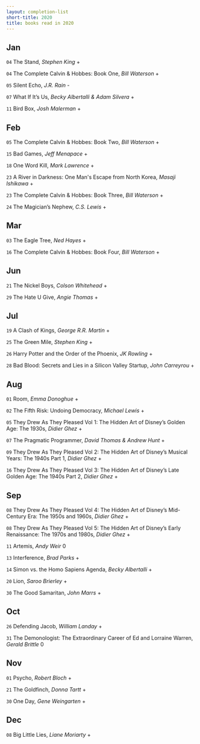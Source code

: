 ```yaml
---
layout: completion-list
short-title: 2020
title: books read in 2020
---
```

## Jan
`04` The Stand, _Stephen King_ +

`04` The Complete Calvin & Hobbes: Book One, _Bill Waterson_ +

`05` Silent Echo, _J.R. Rain_ -

`07` What If It’s Us, _Becky Albertalli & Adam Silvera_ +

`11` Bird Box, _Josh Malerman_ +

## Feb
`05` The Complete Calvin & Hobbes: Book Two, _Bill Waterson_ +

`15` Bad Games, _Jeff Menapace_ +

`18` One Word Kill, _Mark Lawrence_ +

`23` A River in Darkness: One Man's Escape from North Korea, _Masaji Ishikawa_ +

`23` The Complete Calvin & Hobbes: Book Three, _Bill Waterson_ +

`24` The Magician’s Nephew, _C.S. Lewis_ +

## Mar
`03` The Eagle Tree, _Ned Hayes_ +

`16` The Complete Calvin & Hobbes: Book Four, _Bill Waterson_ +

## Jun
`21` The Nickel Boys, _Colson Whitehead_ +

`29` The Hate U Give, _Angie Thomas_ +

## Jul
`19` A Clash of Kings, _George R.R. Martin_ +

`25` The Green Mile, _Stephen King_ +

`26` Harry Potter and the Order of the Phoenix, _JK Rowling_ +

`28` Bad Blood: Secrets and Lies in a Silicon Valley Startup, _John Carreyrou_ +

## Aug
`01` Room, _Emma Donoghue_ +

`02` The Fifth Risk: Undoing Democracy, _Michael Lewis_ +

`05` They Drew As They Pleased Vol 1: The Hidden Art of Disney’s Golden Age: The 1930s, _Didier Ghez_ +

`07` The Pragmatic Programmer, _David Thomas & Andrew Hunt_ +

`09` They Drew As They Pleased Vol 2: The Hidden Art of Disney’s Musical Years: The 1940s Part 1, _Didier Ghez_ +

`16` They Drew As They Pleased Vol 3: The Hidden Art of Disney’s Late Golden Age: The 1940s Part 2, _Didier Ghez_ +

## Sep
`08` They Drew As They Pleased Vol 4: The Hidden Art of Disney’s Mid-Century Era: The 1950s and 1960s, _Didier Ghez_ +

`08` They Drew As They Pleased Vol 5: The Hidden Art of Disney’s Early Renaissance: The 1970s and 1980s, _Didier Ghez_ +

`11` Artemis, _Andy Weir_ 0

`13` Interference, _Brad Parks_ +

`14` Simon vs. the Homo Sapiens Agenda, _Becky Albertalli_ +

`20` Lion, _Saroo Brierley_ +

`30` The Good Samaritan, _John Marrs_ +

## Oct
`26` Defending Jacob, _William Landay_ +

`31` The Demonologist: The Extraordinary Career of Ed and Lorraine Warren, _Gerald Brittle_ 0

## Nov
`01` Psycho, _Robert Bloch_ +

`21` The Goldfinch, _Donna Tartt_ +

`30` One Day, _Gene Weingarten_ +

## Dec
`08` Big Little Lies, _Liane Moriarty_ +